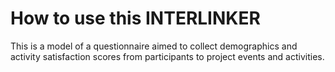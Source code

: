 # How to use this INTERLINKER
This is a model of a questionnaire aimed to collect demographics and activity satisfaction scores from participants to project events and activities.
